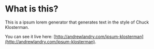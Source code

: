 # What is this?

This is a ipsum lorem generator that generates text in the style of Chuck Klosterman.

You can see it live here: [http://andrewlandry.com/ipsum-klosterman](http://andrewlandry.com/ipsum-klosterman).
